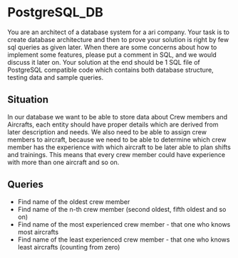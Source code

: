 <h1>PostgreSQL_DB</h1>

You are an architect of a database system for a ari company. Your task is to create database architecture and then to prove your solution is right by few sql queries as given later. When there are some concerns about how to implement some features, please put a comment in SQL, and we would discuss it later on. Your solution at the end should be 1 SQL file of PostgreSQL compatible code which contains both database structure, testing data and sample queries.

<h2>Situation</h2>

In our database we want to be able to store data about Crew members and Aircrafts, each entity should have proper details which are derived from later description and needs. We also need to be able to assign crew members to aircraft, because we need to be able to determine which crew member has the experience with which aircraft to be later able to plan shifts and trainings. This means that every crew member could have experience with more than one aircraft and so on.

<h2>Queries</h2>
<ul>
  <li>Find name of the oldest crew member</li>
  <li>Find name of the n-th crew member (second oldest, fifth oldest and so on)</li>
  <li>Find name of the most experienced crew member - that one who knows most aircrafts</li>
<li>Find name of the least experienced crew member - that one who knows least aircrafts (counting from zero)</li>
  </ul>
